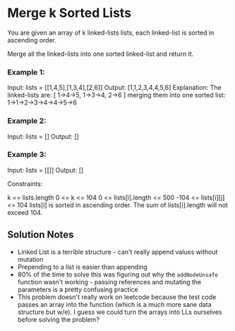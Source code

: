 # Merge k Sorted Lists

You are given an array of k linked-lists lists, each linked-list is sorted in ascending order.

Merge all the linked-lists into one sorted linked-list and return it.

 

### Example 1:

Input: lists = [[1,4,5],[1,3,4],[2,6]]
Output: [1,1,2,3,4,4,5,6]
Explanation: The linked-lists are:
[
  1->4->5,
  1->3->4,
  2->6
]
merging them into one sorted list:
1->1->2->3->4->4->5->6

### Example 2:

Input: lists = []
Output: []

### Example 3:

Input: lists = [[]]
Output: []
 

Constraints:

k == lists.length
0 <= k <= 104
0 <= lists[i].length <= 500
-104 <= lists[i][j] <= 104
lists[i] is sorted in ascending order.
The sum of lists[i].length will not exceed 104.



## Solution Notes
- Linked List is a terrible structure - can't really append values without mutation
- Prepending to a list is easier than appending
- 80% of the time to solve this was figuring out why the `addNodeUnsafe` function wasn't working - passing references and mutating the parameters is a pretty confusing practice
- This problem doesn't really work on leetcode because the test code passes an array into the function (which is a much more sane data structure but w/e). I guess we could turn the arrays into LLs ourselves before solving the problem?